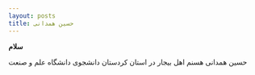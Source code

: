 ```yaml
---
layout: posts
title: حسین همدانی
---
```

**سلام**

 حسین همدانی هسنم اهل بیجار در استان کردستان دانشجوی دانشگاه علم و صنعت 

